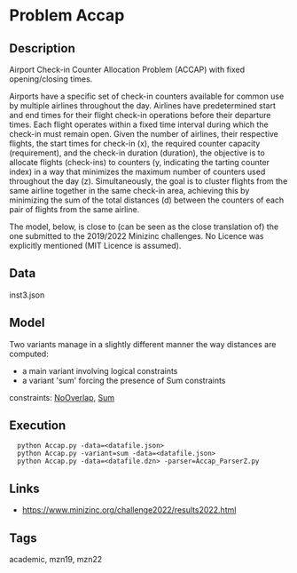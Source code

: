 # Problem Accap
## Description
Airport Check-in Counter Allocation Problem (ACCAP) with fixed opening/closing times.

Airports have a specific set of check-in counters available for common use by multiple airlines throughout the day.
Airlines have predetermined start and end times for their flight check-in operations before their departure times.
Each flight operates within a fixed time interval during which the check-in must remain open.
Given the number of airlines, their respective flights, the start times for check-in (x),
the required counter capacity (requirement), and the check-in duration (duration),
the objective is to allocate flights (check-ins) to counters (y, indicating the tarting counter index) in a way
that minimizes the maximum number of counters used throughout the day (z).
Simultaneously, the goal is to cluster flights from the same airline together
in the same check-in area, achieving this by minimizing the sum of the total distances (d)
between the counters of each pair of flights from the same airline.

The model, below, is close to (can be seen as the close translation of) the one submitted to the 2019/2022 Minizinc challenges.
No Licence was explicitly mentioned (MIT Licence is assumed).


## Data
  inst3.json

## Model
 Two variants manage in a slightly different manner the way distances are computed:
  - a main variant involving logical constraints
  - a variant 'sum' forcing the presence of Sum constraints

  constraints: [NoOverlap](http://pycsp.org/documentation/constraints/NoOverlap), [Sum](http://pycsp.org/documentation/constraints/Sum)

## Execution
```
  python Accap.py -data=<datafile.json>
  python Accap.py -variant=sum -data=<datafile.json>
  python Accap.py -data=<datafile.dzn> -parser=Accap_ParserZ.py
```

## Links
  - https://www.minizinc.org/challenge2022/results2022.html

## Tags
  academic, mzn19, mzn22
